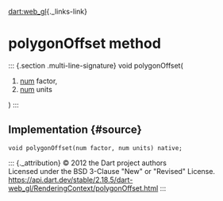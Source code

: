 [dart:web\_gl](../../dart-web_gl/dart-web_gl-library){._links-link}

polygonOffset method
====================

::: {.section .multi-line-signature}
void polygonOffset(

1.  [num](../../dart-core/num-class) factor,
2.  [num](../../dart-core/num-class) units

)
:::

Implementation {#source}
--------------

``` {.language-dart data-language="dart"}
void polygonOffset(num factor, num units) native;
```

::: {._attribution}
© 2012 the Dart project authors\
Licensed under the BSD 3-Clause \"New\" or \"Revised\" License.\
<https://api.dart.dev/stable/2.18.5/dart-web_gl/RenderingContext/polygonOffset.html>
:::
